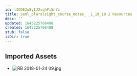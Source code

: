 ```yaml
---
id: lIODE2u8yIJ2vqhPi5n7z
title: Saml_pluralsight_course_notes_ _1_19_18 2 Resources
desc: ''
updated: 1645225706408
created: 1645225706408
stub: false
isDir: true
---
```

## Imported Assets
- ![RB 2018-01-24 09.jpg](/assets/rb-2018-01-24-09.jpg)
